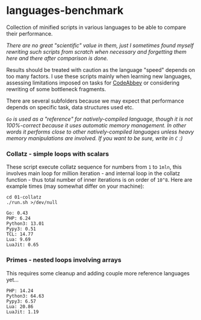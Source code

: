 # languages-benchmark

Collection of minified scripts in various languages to be able to compare their performance.

_There are no great "scientific" value in them, just I sometimes found myself rewriting such
scripts from scratch when necessary and forgetting them here and there after comparison is done._

Results should be treated with caution as the language "speed" depends on too many factors.
I use these scripts mainly when learning new languages, assessing limitations imposed on
tasks for [CodeAbbey](https://www.codeabbey.com) or considering rewriting of some bottleneck
fragments.

There are several subfolders because we may expect that performance depends on specific
task, data structures used etc.

_`Go` is used as a "reference" for natively-compiled language, though it is not 100%-correct
because it uses automatic memory management. In other words it performs close to other
natively-compiled languages unless heavy memory manipulations are involved.
If you want to be sure, write in `C` :)_

### Collatz - simple loops with scalars

These script execute collatz sequence for numbers from `1` to `1mln`, this involves main
loop for million iteration - and internal loop in the collatz function - thus total
number of inner iterations is on order of `10^8`. Here are example times (may somewhat differ on your machine):

    cd 01-collatz
    ./run.sh >/dev/null

    Go: 0.43
    PHP: 6.24
    Python3: 13.01
    Pypy3: 0.51
    TCL: 14.77
    Lua: 9.69
    LuaJit: 0.65

### Primes - nested loops involving arrays

This requires some cleanup and adding couple more reference languages yet...

    PHP: 14.24
    Python3: 64.63
    Pypy3: 6.57
    Lua: 20.86
    LuaJit: 1.19
